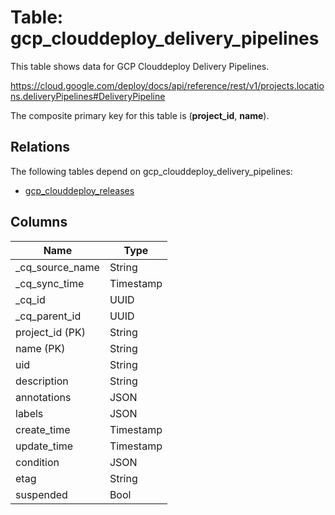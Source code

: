 # Table: gcp_clouddeploy_delivery_pipelines

This table shows data for GCP Clouddeploy Delivery Pipelines.

https://cloud.google.com/deploy/docs/api/reference/rest/v1/projects.locations.deliveryPipelines#DeliveryPipeline

The composite primary key for this table is (**project_id**, **name**).

## Relations

The following tables depend on gcp_clouddeploy_delivery_pipelines:
  - [gcp_clouddeploy_releases](gcp_clouddeploy_releases)

## Columns

| Name          | Type          |
| ------------- | ------------- |
|_cq_source_name|String|
|_cq_sync_time|Timestamp|
|_cq_id|UUID|
|_cq_parent_id|UUID|
|project_id (PK)|String|
|name (PK)|String|
|uid|String|
|description|String|
|annotations|JSON|
|labels|JSON|
|create_time|Timestamp|
|update_time|Timestamp|
|condition|JSON|
|etag|String|
|suspended|Bool|